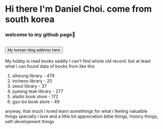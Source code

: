 # Hi there I'm Daniel Choi. come from south korea
### welcome to my github page👋
 <h2><a href="https://tutorialing.tistory.com/"><button type="button">My korean blog address here</button></a></h2>

My hobby is read books
saddly I can't find whole old record. 
but at least what i can found data of books from like this

1. siheung library - 479
2. incheon library - 20
3. seoul library - 37
4. pyeong teak library - 277
5. aladin book store - 172
6. gyo-bo book store - 49

anyway, that much i loved learn somethings for what i feeling valualble things
specially i love and a little bit appreciation bible things, history things, self-development things
<!--
**daniel4191/daniel4191** is a ✨ _special_ ✨ repository because its `README.md` (this file) appears on your GitHub profile.

Here are some ideas to get you started:

- 🔭 I’m currently working on ...
- 🌱 I’m currently learning ...
- 👯 I’m looking to collaborate on ...
- 🤔 I’m looking for help with ...
- 💬 Ask me about ...
- 📫 How to reach me: ...
- 😄 Pronouns: ...
- ⚡ Fun fact: ...
-->

